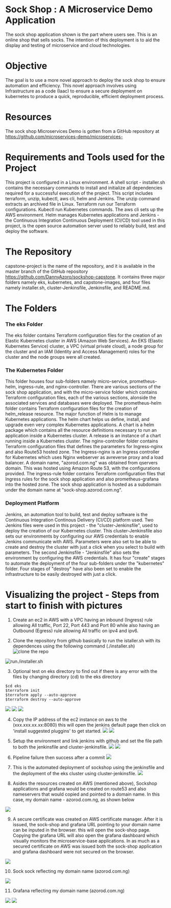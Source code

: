 # Sock Shop : A Microservice Demo Application
The sock shop application shown is the part where users see. This is an online shop that sells socks. The intention of this deployment is to aid the display and testing of microservice and cloud technologies. 

# Objective
The goal is to use a more novel approach to deploy the sock shop to ensure automation and efficiency. This novel approach involves using Infrastructure as a code (Iaac) to ensure a secure deployment on kubernetes to produce a quick, reproducible, efficient deployment process.
# Resources
The sock shop Microservices Demo is gotten from a GitHub repository at https://github.com/microservices-demo/microservices-
# Requirements and Tools used for the Project
This project is configured in a Linux environment. A shell script - installer.sh contains the necessary commands to install and initialize all dependencies required for a successful execution of the project. This script includes terraform, unzip, kubectl, aws cli, helm and Jenkins. 
The unzip command extracts an archived file in Linux. Terraform run our Terraform configurations. Kubectl run Kubernetes commands. The aws cli sets up the AWS environment. Helm manages Kubernetes applications and Jenkins - the Continuous Integration Continuous Deployment (CI/CD) tool used in this project, is the open source automation server used to reliably build, test and deploy the software.

# The Repository
capstone-project is the name of the repository, and it is available in the master branch of the GitHub repository https://github.com/DannyAzoro/sockshop-capstone. It contains three major folders namely eks, kubernetes, and capstone-images, and four files namely installer.sh, cluster-Jenkinsfile, Jenkinsfile, and README.md.

# The Folders
### The eks Folder

The eks folder contains Terraform configuration files for the creation of an Elastic Kubernetes cluster in AWS (Amazon Web Services). An EKS (Elastic Kubernetes Service) cluster, a VPC (virtual private cloud), a node group for the cluster and an IAM (Identity and Access Management) roles for the cluster and the node groups were all created.

### The Kubernetes Folder
This folder houses four sub-folders namely micro-service, prometheus-helm, ingress-rule, and nginx-controller. There are various sections of the sock shop application, and with the micro-service folder which contains Terraform configuration files, each of the various sections, alonside the associated services and databases were deployed. The prometheus-helm folder contains Terraform configuration files for the creation of helm_release resource. The major function of Helm is to manage Kubernetes applications. The helm chart helps us define, install, and upgrade even very complex Kubernetes applications. A chart is a helm package which contains all the resource definitions necessary to run an application inside a Kubernetes cluster. A release is an instance of a chart running inside a Kubernetes cluster. The nginx-controller folder contains Terraform configuration files that defines the parameters for Ingress-nginx and also Route53 hosted zone. The Ingress-nginx is an Ingress controller for Kubernetes which uses Nginx webserver as avreverse proxy and a load balancer. A domain name, "azorod.com.ng" was obtained from qservers domain. This was hosted using Amazon Route 53, with the configurations provided. The ingress-rule folder contains Terraform configuration files that Ingress rules for the sock shop application and also prometheus-grafana into the hosted zone. The sock shop application is hosted as a subdomain under the domain name at "sock-shop.azorod.com.ng".

### Deployment Platform

Jenkins, an automation tool to build, test and deploy software is the Continuous Integration Continous Delivery (CI/CD) platform used.  Two Jenkins files were used in this project - the "cluster-Jenkinsfile", used to deploy the creation of our Kubernetes cluster. This cluster-Jenkinsfile also sets our environments by configuring our AWS credentials to enable Jenkins communicate with AWS. Parameters were also set to be able to create and destroy the cluster with just a click when you select to build with parameters. The second Jenkinsfile - "Jenkinsfile" also sets the environment by configuring the AWS credentials. It has four "create" stages to automate the deployment of the four sub-folders under the "kubernetes" folder. Four stages of "destroy" have also been set to enable the infrastructure to be easily destroyed with just a click.


# Visualizing the project - Steps from start to finish with pictures
1. Create an ec2 in AWS with a VPC having an inbound (Ingress) rule allowing All traffic, Port 22, Port 443 and Port 80 while also having an Outbound (Egress) rule allowing All traffic on ipv4 and ipv6.

2. Clone the repository from github basically to run the istaller.sh with its dependences using the following command (./installer.sh)
![clone the repo](/capstone-images/capstone%201.png)

![run./installer.sh](/capstone-images/capstone%202.png)

3. Optional test on eks directory to find out if there is any error with the files by changing directory (cd) to the eks directory
```
$cd eks
$terraform init
$terraform apply --auto-approve
$terraform destroy --auto-approve
```
![](/capstone-images/capstone%203.png)
![](/capstone-images/capstone%204.png)
![](/capstone-images/capstone%206.png)

4. Copy the IP address of the ec2 instance on aws to the (xxx.xxx.xx.xx:8080) this will open the jenkins default page then click on 'install suggested pluggins' to get started.
![](/updated-sock-shop/capstone-images/jenkins%202.png)
![](/updated-sock-shop/capstone-images/jenkins%203.png)

5. Setup the environment and link jenkins with github and set the file path to both the jenkinsfile and cluster-jenkinsfile.
![](/updated-sock-shop/capstone-images/jenkins%204.png)
![](/updated-sock-shop/capstone-images/jenkins%20pipeline%20setup.png)

6. Pipeline failure then success after a commit
![](/updated-sock-shop/capstone-images/jenkins%20pipeline%20failure%20then%20success%20after%20a%20commit%20was%20made.png)

7. This is the automated deployment of sockshop using the jenkinsfile and the deployment of the eks cluster using cluster-jenkinsfile.
![](/updated-sock-shop/capstone-images/jenkins%20pipeline%20running.png)

8. Asides the resources created on AWS (mentioned above), Sockshop applications and grafana would be created on route53 and also nameservers that would copied and pointed to a domain name. In this case, my domain name - azorod.com.ng, as shown below

![](/updated-sock-shop/capstone-images/nameservers%20update.png)

9. A secure certificate was created on AWS certificate manager. After it is issued, the sock-shop and grafana URL pointing to your domain name can be inputed in the browser. this will open the sock-shop page. Copying the grafana URL will also open the grafana dashboard which visually monitors the microservice-base applications. In as much as a secured certificate on AWS was issued both the sock-shop application and grafana dashboard were not secured on the browser.

![](/updated-sock-shop/capstone-images/aws%20cert%20ready.png)

10. Sock sock reflecting my domain name (azorod.com.ng)

![](/updated-sock-shop/capstone-images/sock-shop.png)

11. Grafana reflecting my domain name (azorod.com.ng)

![](/updated-sock-shop/capstone-images/grafana%201.png)
![](/updated-sock-shop/capstone-images/grafana%202.png)